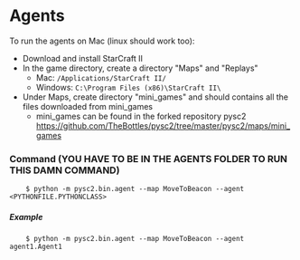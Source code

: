 # Agents

To run the agents on Mac (linux should work too):

- Download and install StarCraft II
- In the game directory, create a directory "Maps" and "Replays"
    - Mac: `/Applications/StarCraft II/`
    - Windows: `C:\Program Files (x86)\StarCraft II\`
- Under Maps, create directory "mini_games" and should contains all the files downloaded from mini_games
    - mini_games can be found in the forked repository pysc2
    https://github.com/TheBottles/pysc2/tree/master/pysc2/maps/mini_games

### Command (YOU HAVE TO BE IN THE AGENTS FOLDER TO RUN THIS DAMN COMMAND)

        $ python -m pysc2.bin.agent --map MoveToBeacon --agent <PYTHONFILE.PYTHONCLASS>

##### Example

        $ python -m pysc2.bin.agent --map MoveToBeacon --agent agent1.Agent1
